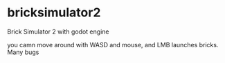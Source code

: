 # bricksimulator2
Brick Simulator 2 with godot engine

you camn move around with WASD and mouse, and LMB launches bricks. Many bugs

